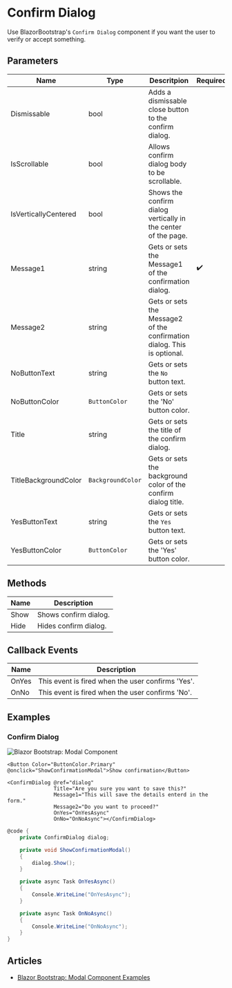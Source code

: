 ﻿---
sidebar_label: Confirm Dialog
sidebar_position: 4
---

# Confirm Dialog

Use BlazorBootstrap's `Confirm Dialog` component if you want the user to verify or accept something.

## Parameters

| Name | Type | Descritpion | Required | Default |
|--|--|--|--|--|
| Dismissable | bool | Adds a dismissable close button to the confirm dialog. | | true |
| IsScrollable | bool | Allows confirm dialog body to be scrollable. | | false |
| IsVerticallyCentered | bool | Shows the confirm dialog vertically in the center of the page. | | false |
| Message1 | string | Gets or sets the Message1 of the confirmation dialog. | ✔️ | |
| Message2 | string | Gets or sets the Message2 of the confirmation dialog. This is optional. | | |
| NoButtonText | string | Gets or sets the `No` button text. | | No |
| NoButtonColor | `ButtonColor` | Gets or sets the 'No' button color. | | `ButtonColor.Secondary` |
| Title | string | Gets or sets the title of the confirm dialog. | | |
| TitleBackgroundColor | `BackgroundColor` | Gets or sets the background color of the confirm dialog title. | | `BackgroundColor.None` |
| YesButtonText | string | Gets or sets the `Yes` button text. | | Yes |
| YesButtonColor | `ButtonColor` | Gets or sets the 'Yes' button color. | | `ButtonColor.Primary` |

## Methods

| Name | Description |
|--|--|
| Show | Shows confirm dialog. |
| Hide | Hides confirm dialog. |

## Callback Events

| Name | Description |
|--|--|
| OnYes | This event is fired when the user confirms 'Yes'. |
| OnNo | This event is fired when the user confirms 'No'. |

## Examples

### Confirm Dialog

<img src="https://i.imgur.com/chdLk3D.jpg" alt="Blazor Bootstrap: Modal Component" />

```cshtml
<Button Color="ButtonColor.Primary" @onclick="ShowConfirmationModal">Show confirmation</Button>

<ConfirmDialog @ref="dialog"
               Title="Are you sure you want to save this?"
               Message1="This will save the details enterd in the form."
               Message2="Do you want to proceed?"
               OnYes="OnYesAsync"
               OnNo="OnNoAsync"></ConfirmDialog>
```

```cs {2,6,9,14}
@code {
    private ConfirmDialog dialog;

    private void ShowConfirmationModal()
    {
        dialog.Show();
    }

    private async Task OnYesAsync()
    {
        Console.WriteLine("OnYesAsync");
    }

    private async Task OnNoAsync()
    {
        Console.WriteLine("OnNoAsync");
    }
}
```

## Articles

- [Blazor Bootstrap: Modal Component Examples](https://vikramlearning.com/dotnet/article/blazor-bootstrap-confirm-dialog-component-examples/88/161)